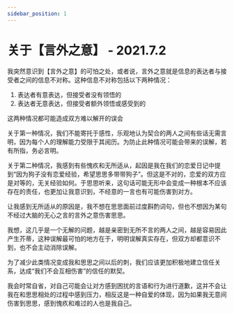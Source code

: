 ```yaml
---
sidebar_position: 1
---
```

# 关于【言外之意】 - 2021.7.2

我突然意识到【言外之意】的可怕之处，或者说，言外之意就是信息的表达者与接受者之间的信息不对称。这种信息不对称包括以下两种情况：

1. 表达者有意表达，但接受者没有领悟的
2. 表达者无意表达，但接受者额外领悟或感受到的

这两种情况都可能造成双方难以解开的误会

关于第一种情况，我们不能寄托于感性，乐观地认为契合的两人之间有些话无需言明，因为每个人的理解能力受限于其阅历。为防止此种情况可能会带来的误解，若有所指，务必言明。

关于第二种情况，我感到有些愧疚和无所适从，起因是我在我们的恋爱日记中提到“因为狗子没有恋爱经验，希望思思多带带狗子”。但这是不对的，恋爱的双方应是对等的，无关经验如何。于思思听来，这句话可能无形中会变成一种根本不应该存在的责任，也更加让我意识到，不经意的一言也有可能伤害到对方。

让我感到无所适从的原因是，我不想在思思面前过度斟酌词句，但也不想因为某句不经过大脑的无心之言的言外之意伤害思思。

我想，这几乎是一个无解的问题，越是亲密到无所不言的两人之间，越是容易因此产生芥蒂，这种误解最可怕的地方在于，明明误解真实存在，但双方却都意识不到，也不会主动消除误解。

为了减少此类情况变成我和思思之间以后的刺，我们应该更加积极地建立信任关系，达成“我们不会互相伤害”的信任的默契。

我会时常自省，对自己可能会让对方感到困扰的言语和行为进行道歉，这并不会让我在和思思相处的过程中感到压力，相反这是一种自爱的体现，因为如果我无意间伤害到思思，感到愧疚和难过的人也是我自己。
